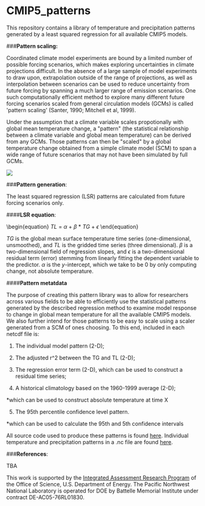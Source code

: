 # CMIP5_patterns
This repository contains a library of temperature and precipitation patterns generated by a least squared regression for all available CMIP5 models. 

###**Pattern scaling:**

Coordinated climate model experiments are bound by a limited number of possible forcing scenarios, which makes exploring uncertainties in climate projections difficult. In the absence of a large sample of model experiments to draw upon, extrapolation outside of the range of projections, as well as interpolation between scenarios can be used to reduce uncertainty from future forcing by spanning a much larger range of emission scenarios.  One such computationally efficient method to explore many different future forcing scenarios scaled from general circulation models (GCMs) is called 'pattern scaling' (Santer, 1990; Mitchell et al, 1999). 

Under the assumption that a climate variable scales propotionally with global mean temperature change, a "pattern" (the statistical relationship between a climate variable and global mean temperature) can be derived from any GCMs.
Those patterns can then be "scaled" by a global temperature change obtained from a simple climate model (SCM) to span a wide range of future scenarios that may not have been simulated by full GCMs.

![](https://github.com/JGCRI/CMIP5_patterns/blob/master/IMAGES/FLOWCHART_PS.png)

###**Pattern generation**:

The least squared regression (LSR) patterns are calculated from future forcing scenarios only.  

####**LSR equation**:

\begin{equation}
*TL* = $\alpha$ + $\beta$ * *TG* + $\epsilon$
\end{equation}

*TG* is the global mean surface temperature time series (one-dimensional, unsmoothed), and *TL* is the gridded time series (three dimensional).  $\beta$  is a two-dimensional field of regression slopes, and $\epsilon$ is a two-dimensional residual term (error) stemming from linearly fitting the dependent variable to the predictor.  $\alpha$ is the $y$-intercept, which we take to be 0 by only computing change, not absolute temperature. 

####**Pattern metatdata**

The purpose of creating this pattern library was to allow for researchers across various fields to be able to efficiently use the statistical patterns generated by the described regression method to examine model response to change in global mean temperature for all the available CMIP5 models.  We also further intend for those patterns to be easy to scale using a scaler generated from a SCM of ones choosing.  To this end, included in each netcdf file is:

1.  The individual model pattern (2-D);

2.  The adjusted r^2 between the TG and TL (2-D); 

3.  The regression error term (2-D), which can be used to construct a residual time series;

4.  A historical climatology based on the 1960-1999 average (2-D); 

  *which can be used to construct absolute temperature at time X 

5.  The 95th percentile confidence level pattern. 

  *which can be used to calculate the 95th and 5th confidence intervals

All source code used to produce these patterns is found [here](https://github.com/JGCRI/CMIP5_patterns/tree/master/SRC). Individual temperature and precipitation patterns in a .nc file are found [here](https://github.com/JGCRI/CMIP5_patterns/tree/master/DATA).

###**References**:

TBA

This work is supported by the [Integrated Assessment Research Program](http://science.energy.gov/ber/research/cesd/integrated-assessment-of-global-climate-change/) of the Office of Science, U.S. Department of Energy. The Pacific Northwest National Laboratory is operated for DOE by Battelle Memorial Institute under contract DE-AC05-76RL01830.
